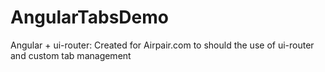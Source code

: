 AngularTabsDemo
===============

Angular + ui-router: Created for Airpair.com to should the use of ui-router and custom tab management
